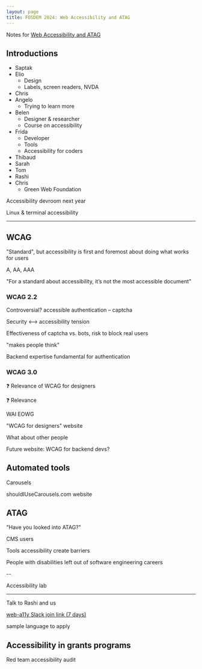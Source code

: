 ```yaml
---
layout: page
title: FOSDEM 2024: Web Accessibility and ATAG
---
```


Notes for [Web Accessibility and ATAG](https://fosdem.org/2024/schedule/event/fosdem-2024-3757-web-accessibility-and-atag/)

## Introductions

- Saptak
- Elio
  - Design
  - Labels, screen readers, NVDA
- Chris
- Angelo
  - Trying to learn more
- Belen
  - Designer & researcher
  - Course on accessibility
- Frida
  - Developer
  - Tools
  - Accessibility for coders
- Thibaud
- Sarah
- Tom
- Rashi
- Chris
  - Green Web Foundation

Accessibility devroom next year

Linux & terminal accessibility

---

## WCAG

"Standard", but accessibility is first and foremost about doing what works for users

A, AA, AAA

"For a standard about accessibility, it’s not the most accessible document"

### WCAG 2.2

Controversial? accessible authentication – captcha

Security <--> accessibility tension

Effectiveness of captcha vs. bots, risk to block real users

"makes people think"

Backend expertise fundamental for authentication

### WCAG 3.0

❓ Relevance of WCAG for designers

❓ Relevance

WAI EOWG

"WCAG for designers" website

What about other people

Future website: WCAG for backend devs?

## Automated tools

Carousels

shouldIUseCarousels.com website

## ATAG

"Have you looked into ATAG?"

CMS users

Tools accessibility create barriers

People with disabilities left out of software engineering careers

--

Accessibility lab

---

Talk to Rashi and us

[web-a11y Slack join link (7 days)](https://join.slack.com/t/web-a11y/shared_invite/zt-2bwlatyna-PNlSW~5K_DW5jfhTy7htgw)

sample language to apply

## Accessibility in grants programs

Red team accessibility audit
